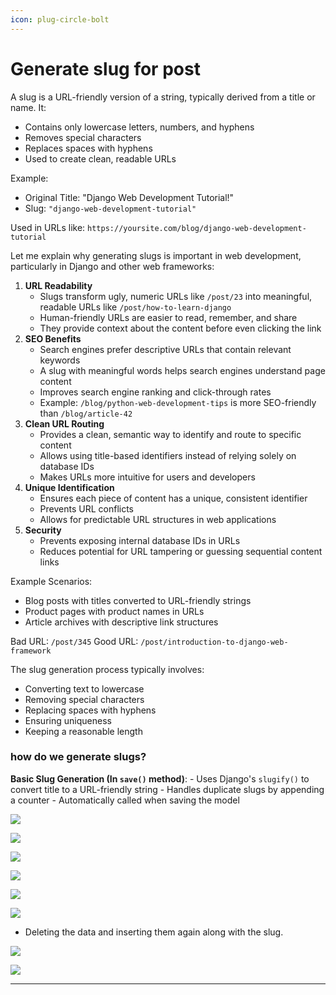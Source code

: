 ```yaml
---
icon: plug-circle-bolt
---
```


# Generate slug for post

A slug is a URL-friendly version of a string, typically derived from a title or name. It:

* Contains only lowercase letters, numbers, and hyphens
* Removes special characters
* Replaces spaces with hyphens
* Used to create clean, readable URLs

Example:

* Original Title: "Django Web Development Tutorial!"
* Slug: `"django-web-development-tutorial"`

Used in URLs like: `https://yoursite.com/blog/django-web-development-tutorial`

Let me explain why generating slugs is important in web development, particularly in Django and other web frameworks:

1. **URL Readability**
   * Slugs transform ugly, numeric URLs like `/post/23` into meaningful, readable URLs like `/post/how-to-learn-django`
   * Human-friendly URLs are easier to read, remember, and share
   * They provide context about the content before even clicking the link
2. **SEO Benefits**
   * Search engines prefer descriptive URLs that contain relevant keywords
   * A slug with meaningful words helps search engines understand page content
   * Improves search engine ranking and click-through rates
   * Example: `/blog/python-web-development-tips` is more SEO-friendly than `/blog/article-42`
3. **Clean URL Routing**
   * Provides a clean, semantic way to identify and route to specific content
   * Allows using title-based identifiers instead of relying solely on database IDs
   * Makes URLs more intuitive for users and developers
4. **Unique Identification**
   * Ensures each piece of content has a unique, consistent identifier
   * Prevents URL conflicts
   * Allows for predictable URL structures in web applications
5. **Security**
   * Prevents exposing internal database IDs in URLs
   * Reduces potential for URL tampering or guessing sequential content links

Example Scenarios:

* Blog posts with titles converted to URL-friendly strings
* Product pages with product names in URLs
* Article archives with descriptive link structures

Bad URL: `/post/345` Good URL: `/post/introduction-to-django-web-framework`

The slug generation process typically involves:

* Converting text to lowercase
* Removing special characters
* Replacing spaces with hyphens
* Ensuring uniqueness
* Keeping a reasonable length

### how do we generate slugs?

**Basic Slug Generation (In `save()` method)**: - Uses Django's `slugify()` to convert title to a URL-friendly string - Handles duplicate slugs by appending a counter - Automatically called when saving the model

![](https://i.imgur.com/HrmKOPw.png)

![](https://i.imgur.com/iMEDCw2.png)

![](https://i.imgur.com/dS7Hmvl.png)

![](https://i.imgur.com/nsmNMz4.jpeg)

![](https://i.imgur.com/hcf0uTC.png)

![](https://i.imgur.com/1RWP0h9.jpeg)

* Deleting the data and inserting them again along with the slug.

![](https://i.imgur.com/YtQPvKE.png)

![](https://i.imgur.com/izKwTd7.jpeg)

***
